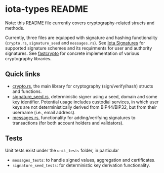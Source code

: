 # iota-types README

Note: this README file currently covers cryptography-related structs and methods.

Currently, three files are equipped with signature and hashing functionality (`crypto.rs`, `signature_seed` and
`messages.rs`). See [Iota Signatures](https://github.com/iotaledger/iota/blob/develop/docs/content/concepts/cryptography/transaction-auth/signatures.mdx) for supported signature schemes and its requirments for user and authority signatures. See [fastcrypto](https://github.com/MystenLabs/fastcrypto) for concrete implementation of various cryptography libraries.

## Quick links

- [crypto.rs](crypto.rs), the main library for cryptography (sign/verify/hash) structs and functions.
- [signature_seed.rs](signature_seed.rs), deterministic signer using a seed, domain and some key identifier. Potential
  usage includes custodial services, in which user keys are not deterministically derived from BIP44/BIP32, but from their
  username (i.e., email address).
- [messages.rs](messages.rs), functionality for adding/verifying signatures to transactions (for both account holders
  and validators).

## Tests

Unit tests exist under the `unit_tests` folder, in particular

- `messages_tests`: to handle signed values, aggregation and certificates.
- `signature_seed_tests`: for deterministic key derivation functionality.
